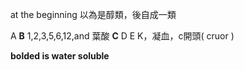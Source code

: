 at the beginning 以為是醇類，後自成一類

A
**B**
	1,2,3,5,6,12,and 葉酸
**C**
D
E
K，凝血，c開頭( cruor )

**bolded is water soluble**
